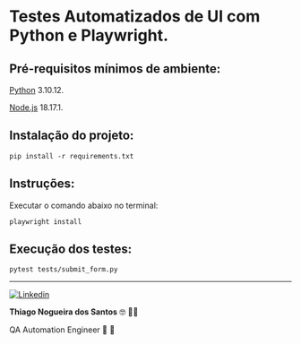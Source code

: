 # Testes Automatizados de UI com Python e Playwright.

## Pré-requisitos mínimos de ambiente:

[Python](https://www.python.org/downloads/) 3.10.12.

[Node.js](https://nodejs.org/en) 18.17.1.


## Instalação do projeto:

```
pip install -r requirements.txt
```

## Instruções:

Executar o comando abaixo no terminal:

```
playwright install
```

## Execução dos testes:

```
pytest tests/submit_form.py 
```

---

<a href="https://www.linkedin.com/in/thinogueiras"><img alt="Linkedin" src="https://img.shields.io/badge/-LinkedIn-blue?style=for-the-badge&logo=Linkedin&logoColor=white"></a>

<strong>Thiago Nogueira dos Santos</strong> 🤓 ✌🏻

QA Automation Engineer 🔎 🐞